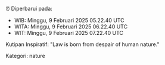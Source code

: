 ⏰ Diperbarui pada:
- WIB: Minggu, 9 Februari 2025 05.22.40 UTC
- WITA: Minggu, 9 Februari 2025 06.22.40 UTC
- WIT: Minggu, 9 Februari 2025 07.22.40 UTC

Kutipan Inspiratif:
"Law is born from despair of human nature."


Kategori: nature

